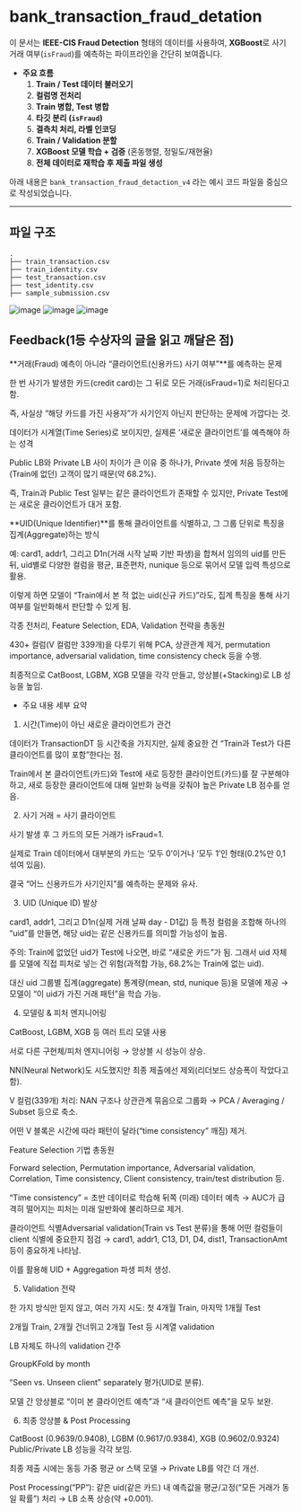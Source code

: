 # bank_transaction_fraud_detation


이 문서는 **IEEE-CIS Fraud Detection** 형태의 데이터를 사용하여, **XGBoost**로 사기 거래 여부(`isFraud`)를 예측하는 파이프라인을 간단히 보여줍니다. 


- **주요 흐름**  
  1) **Train / Test 데이터 불러오기**  
  2) **컬럼명 전처리**  
  3) **Train 병합, Test 병합**  
  4) **타깃 분리 (`isFraud`)**  
  5) **결측치 처리, 라벨 인코딩**  
  6) **Train / Validation 분할**  
  7) **XGBoost 모델 학습 + 검증** (혼동행렬, 정밀도/재현율)  
  8) **전체 데이터로 재학습 후 제출 파일 생성**  


아래 내용은 `bank_transaction_fraud_detaction_v4` 라는 예시 코드 파일을 중심으로 작성되었습니다.

---

## 파일 구조

```plaintext
.
├── train_transaction.csv
├── train_identity.csv
├── test_transaction.csv
├── test_identity.csv
├── sample_submission.csv

```



![image](https://github.com/user-attachments/assets/85beee6e-3c0d-45a2-b360-e6d1a6051199)
![image](https://github.com/user-attachments/assets/12919f8e-ae0c-4f19-9eb5-271f96554f5f)
![image](https://github.com/user-attachments/assets/0c179545-5255-4bca-bc19-ed13ee2c2605)




## Feedback(1등 수상자의 글을 읽고 깨달은 점)

**거래(Fraud) 예측이 아니라 “클라이언트(신용카드) 사기 여부”**를 예측하는 문제


한 번 사기가 발생한 카드(credit card)는 그 뒤로 모든 거래(isFraud=1)로 처리된다고 함.


즉, 사실상 “해당 카드를 가진 사용자”가 사기인지 아닌지 판단하는 문제에 가깝다는 것.


데이터가 시계열(Time Series)로 보이지만, 실제론 ‘새로운 클라이언트’를 예측해야 하는 성격


Public LB와 Private LB 사이 차이가 큰 이유 중 하나가, Private 셋에 처음 등장하는(Train에 없던) 고객이 많기 때문(약 68.2%).


즉, Train과 Public Test 일부는 같은 클라이언트가 존재할 수 있지만, Private Test에는 새로운 클라이언트가 대거 포함.


**UID(Unique Identifier)**를 통해 클라이언트를 식별하고, 그 그룹 단위로 특징을 집계(Aggregate)하는 방식


예: card1, addr1, 그리고 D1n(거래 시작 날짜 기반 파생)을 합쳐서 임의의 uid를 만든 뒤, uid별로 다양한 컬럼을 평균, 표준편차, nunique 등으로 묶어서 모델 입력 특성으로 활용.


이렇게 하면 모델이 “Train에서 본 적 없는 uid(신규 카드)”라도, 집계 특징을 통해 사기 여부를 일반화해서 판단할 수 있게 됨.


각종 전처리, Feature Selection, EDA, Validation 전략을 총동원


430+ 컬럼(V 컬럼만 339개)을 다루기 위해 PCA, 상관관계 제거, permutation importance, adversarial validation, time consistency check 등을 수행.


최종적으로 CatBoost, LGBM, XGB 모델을 각각 만들고, 앙상블(+Stacking)로 LB 성능을 높임.



- 주요 내용 세부 요약


1) 시간(Time)이 아닌 새로운 클라이언트가 관건


데이터가 TransactionDT 등 시간축을 가지지만, 실제 중요한 건 “Train과 Test가 다른 클라이언트를 많이 포함”한다는 점.


Train에서 본 클라이언트(카드)와 Test에 새로 등장한 클라이언트(카드)를 잘 구분해야 하고, 새로 등장한 클라이언트에 대해 일반화 능력을 갖춰야 높은 Private LB 점수를 얻음.


2) 사기 거래 = 사기 클라이언트


사기 발생 후 그 카드의 모든 거래가 isFraud=1.


실제로 Train 데이터에서 대부분의 카드는 ‘모두 0’이거나 ‘모두 1’인 형태(0.2%만 0,1 섞여 있음).


결국 “어느 신용카드가 사기인지”를 예측하는 문제와 유사.


3) UID (Unique ID) 발상


card1, addr1, 그리고 D1n(실제 거래 날짜 day - D1값) 등 특정 컬럼을 조합해 하나의 “uid”를 만들면, 해당 uid는 같은 신용카드를 의미할 가능성이 높음.


주의: Train에 없었던 uid가 Test에 나오면, 바로 “새로운 카드”가 됨. 그래서 uid 자체를 모델에 직접 피처로 넣는 건 위험(과적합 가능, 68.2%는 Train에 없는 uid).


대신 uid 그룹별 집계(aggregate) 통계량(mean, std, nunique 등)을 모델에 제공 → 모델이 “이 uid가 가진 거래 패턴”을 학습 가능.


4) 모델링 & 피처 엔지니어링


CatBoost, LGBM, XGB 등 여러 트리 모델 사용


서로 다른 구현체/피처 엔지니어링 → 앙상블 시 성능이 상승.


NN(Neural Network)도 시도했지만 최종 제출에선 제외(리더보드 상승폭이 작았다고 함).


V 컬럼(339개) 처리:
NAN 구조나 상관관계 묶음으로 그룹화 → PCA / Averaging / Subset 등으로 축소.


어떤 V 블록은 시간에 따라 패턴이 달라(“time consistency” 깨짐) 제거.


Feature Selection 기법 총동원


Forward selection, Permutation importance, Adversarial validation, Correlation, Time consistency, Client consistency, train/test distribution 등.


“Time consistency” = 초반 데이터로 학습해 뒤쪽 (미래) 데이터 예측 → AUC가 급격히 떨어지는 피처는 미래 일반화에 불리하므로 제거.


클라이언트 식별Adversarial validation(Train vs Test 분류)을 통해 어떤 컬럼들이 client 식별에 중요한지 점검 → card1, addr1, C13, D1, D4, dist1, TransactionAmt 등이 중요하게 나타남.


이를 활용해 UID + Aggregation 파생 피처 생성.


5) Validation 전략

   
한 가지 방식만 믿지 않고, 여러 가지 시도:
첫 4개월 Train, 마지막 1개월 Test


2개월 Train, 2개월 건너뛰고 2개월 Test 등 시계열 validation


LB 자체도 하나의 validation 간주


GroupKFold by month


“Seen vs. Unseen client” separately 평가(UID로 분류).


모델 간 앙상블로 “이미 본 클라이언트 예측”과 “새 클라이언트 예측”을 모두 보완.


6) 최종 앙상블 & Post Processing


CatBoost (0.9639/0.9408), LGBM (0.9617/0.9384), XGB (0.9602/0.9324) Public/Private LB 성능을 각각 보임.


최종 제출 시에는 동등 가중 평균 or 스택 모델 → Private LB를 약간 더 개선.


Post Processing(“PP”): 같은 uid(같은 카드) 내 예측값을 평균/고정(“모든 거래가 동일 확률”) 처리 → LB 소폭 상승(약 +0.001).

